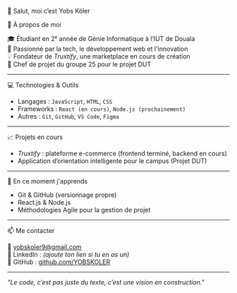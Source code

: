 👋 Salut, moi c’est Yobs Köler

🚀 À propos de moi

🎓 Étudiant en 2ᵉ année de Génie Informatique à l’IUT de Douala  
🧠 Passionné par la tech, le développement web et l'innovation  
💡 Fondateur de *Truxtify*, une marketplace en cours de création  
📌 Chef de projet du groupe 25 pour le projet DUT

---

💻 Technologies & Outils

- Langages : `JavaScript`, `HTML`, `CSS`
- Frameworks : `React (en cours)`, `Node.js (prochainement)`
- Autres : `Git`, `GitHub`, `VS Code`, `Figma`

---

📈 Projets en cours

- *Truxtify* : plateforme e-commerce (frontend terminé, backend en cours)
- Application d’orientation intelligente pour le campus (Projet DUT)

---

🌱 En ce moment j'apprends

- Git & GitHub (versionnage propre)
- React.js & Node.js
- Méthodologies Agile pour la gestion de projet

---

📫 Me contacter

📧 yobskoler9@gmail.com  
💼 LinkedIn : *(ajoute ton lien si tu en as un)*  
🐙 GitHub : [github.com/YOBSKOLER](https://github.com/YOBSKOLER)

---

*_"Le code, c’est pas juste du texte, c’est une vision en construction."_*
